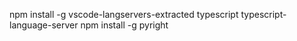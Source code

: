 npm install -g vscode-langservers-extracted typescript typescript-language-server
npm install -g pyright

